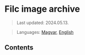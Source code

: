 # Filc image archive

> Last updated: 2024.05.13.

> Languages: [Magyar](README.md), [English](README_en.md)

## Contents